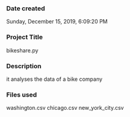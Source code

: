 ### Date created
Sunday, ‎December ‎15, ‎2019, ‏‎6:09:20 PM
### Project Title
bikeshare.py

### Description
it analyses the data of a bike company

### Files used
washington.csv
chicago.csv
new_york_city.csv

